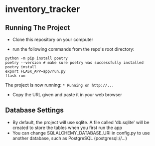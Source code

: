 # inventory_tracker

## Running The Project

- Clone this repository on your computer

- run the following commands from the repo's root directory:
```
python -m pip install poetry
poetry --version # make sure poetry was successfully installed
poetry install
export FLASK_APP=app/run.py
flask run
```

The project is now running: ```* Running on http://... ```

- Copy the URL given and paste it in your web browser


## Database Settings

- By default, the project will use sqlite. A file called 'db.sqlite' will be created to store the tables when you first run the app<br>
- You can change SQLALCHEMY_DATABASE_URI in config.py to use another database, such as PostgreSQL (postgresql://...)

